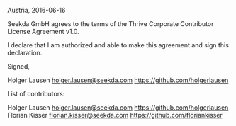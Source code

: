 Austria, 2016-06-16

Seekda GmbH agrees to the terms of the Thrive Corporate Contributor License
Agreement v1.0.

I declare that I am authorized and able to make this agreement and sign this
declaration.

Signed,

Holger Lausen holger.lausen@seekda.com https://github.com/holgerlausen

List of contributors:

Holger Lausen holger.lausen@seekda.com https://github.com/holgerlausen
Florian Kisser florian.kisser@seekda.com https://github.com/floriankisser

